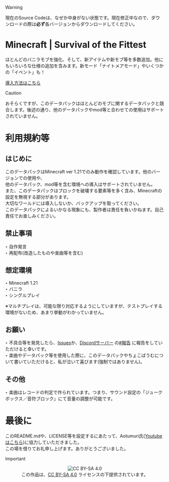>[!WARNING]
>現在のSource Codeは、なぜか中身がない状態です。現在修正中なので、ダウンロードの際は**必ず**各バージョンからダウンロードしてください。

# Minecraft | Survival of the Fittest
ほとんどのバニラモブを強化、そして、新アイテムや新モブ等を多数追加。他にもいろいろな仕様の追加を含みます。新モード「ナイトメアモード」やいくつかの「イベント」も！

[導入方法はこちら](https://github.com/chocobaumu/Minecraft-Survival-of-the-Fittest/blob/main/INSTALL.md)

> [!CAUTION]
> おそらくですが、このデータパックはほとんどのモブに関するデータパックと競合します。後述の通り、他のデータパックやmod等と合わせての使用はサポートされていません。

# 利用規約等
## はじめに

このデータパックはMinecraft ver 1.21でのみ動作を確認しています。他のバージョンでの使用や、<br>
他のデータパック、mod等を含む環境への導入はサポートされていません。<br>
また、このデータパックはブロックを破壊する要素等を多く含み、Minecraftの設定を無視する部分があります。<br>
大切なワールドには導入しないか、バックアップを取ってください。<br>
このデータパックによるいかなる現象にも、製作者は責任を負いかねます。自己責任でお楽しみください。<br>

## 禁止事項

‣ 自作発言<br>
‣ 再配布(改造したものや楽曲等を含む)<br>

## 想定環境

‣ Minecraft 1.21<br>
‣ バニラ<br>
‣ シングルプレイ<br>

※マルチプレイは、可能な限り対応するようにしていますが、テストプレイする環境がないため、あまり挙動がわかっていません。

## お願い

‣ 不具合等を発見したら、[Issues](https://github.com/chocobaumu/Minecraft-Survival-of-the-Fittest/issues)か、[Discordサーバー](https://discord.gg/a4RjZe2Bpu ) の[#報告](https://discord.com/channels/1211127404110811216/1211130201719963668 ) に報告をしていただけると幸いです。<br>
‣ 楽曲やデータパック等を使用した際に、このデータパックやちょこばうむについて書いていただけると、私が泣いて喜びます(強制ではありません)。<br>

## その他

‣ 楽曲はレコードの判定で作られています。つまり、サウンド設定の「ジュークボックス／音符ブロック」にて音量の調整が可能です。<br>

# 最後に

このREADME.mdや、LICENSE等を設定するにあたって、Aotumuri氏([Youtubeはこちら](https://www.youtube.com/channel/UCtVg2I271bfgF41xTcELrIg ))に協力していただきました。<br>
この場を借りてお礼申し上げます。ありがとうございました。

> [!IMPORTANT]
><p align="center">
><img src="https://licensebuttons.net/l/by-sa/4.0/88x31.png" alt="CC BY-SA 4.0"><br>
>この作品は、<a href="https://creativecommons.org/licenses/by-sa/4.0/deed">CC BY-SA 4.0</a> ライセンスの下提供されています。<br>
></p>

